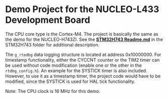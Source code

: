 # Demo Project for the NUCLEO-L433 Development Board

The CPU core type is the Cortex-M4. The project is basically the same as the demo for the NUCLEO-H743ZI. See the **[STM32H743 Readme.md](../STM32H743/Readme.md)** in the STM32H743 folder for additional description.

The `g_rtedbg` data logging structure is located at address 0x10000000. For timestamp functionality, either the CYCCNT counter or the TIM2 timer can be used without code modification (enable one or the other in the `rtdbg_config.h`). An example for the SYSTICK timer is also included. However, to use it as a timestamp timer, the project code would have to be modified, since the SYSTICK is used for HAL tick functionality.

Note: The CPU clock is 16 MHz for this demo.
